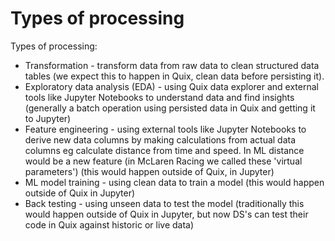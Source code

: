 # Types of processing

Types of processing:

* Transformation - transform data from raw data to clean structured data tables (we expect this to happen in Quix, clean data before persisting it).
* Exploratory data analysis (EDA) - using Quix data explorer and external tools like Jupyter Notebooks to understand data and find insights (generally a batch operation using persisted data in Quix and getting it to Jupyter)
* Feature engineering - using external tools like Jupyter Notebooks to derive new data columns by making calculations from actual data columns eg calculate distance from time and speed. In ML distance would be a new feature (in McLaren Racing we called these 'virtual parameters') (this would happen outside of Quix, in Jupyter)
* ML model training - using clean data to train a model (this would happen outside of Quix in Jupyter)
* Back testing - using unseen data to test the model (traditionally this would happen outside of Quix in Jupyter, but now DS's can test their code in Quix against historic or live data)

